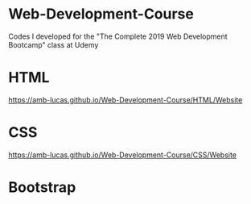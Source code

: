 # Web-Development-Course
Codes I developed for the "The Complete 2019 Web Development Bootcamp" class at Udemy

# HTML
https://amb-lucas.github.io/Web-Development-Course/HTML/Website

# CSS
https://amb-lucas.github.io/Web-Development-Course/CSS/Website

# Bootstrap

